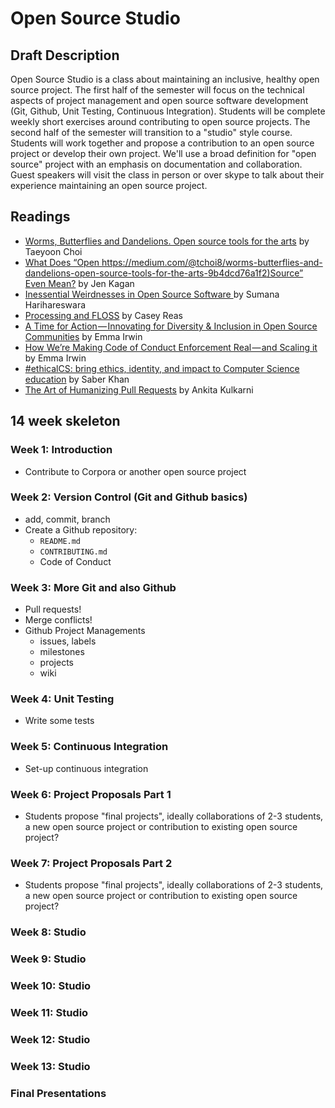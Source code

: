 # Open Source Studio

## Draft Description
Open Source Studio is a class about maintaining an inclusive, healthy open source project. The first half of the semester will focus on the technical aspects of project management and open source software development (Git, Github, Unit Testing, Continuous Integration). Students will be complete weekly short exercises around contributing to open source projects. The second half of the semester will transition to a "studio" style course. Students will work together and propose a contribution to an open source project or develop their own project. We'll use a broad definition for "open source" project with an emphasis on documentation and collaboration. Guest speakers will visit the class in person or over skype to talk about their experience maintaining an open source project.

## Readings
* [Worms, Butterflies and Dandelions. Open source tools for the arts](https://medium.com/@tchoi8/worms-butterflies-and-dandelions-open-source-tools-for-the-arts-9b4dcd76a1f2) by Taeyoon Choi
* [What Does “Open https://medium.com/@tchoi8/worms-butterflies-and-dandelions-open-source-tools-for-the-arts-9b4dcd76a1f2)Source” Even Mean?](https://medium.com/@kenjagan/what-does-open-source-even-mean-6bd47befe696) by Jen Kagan
* [Inessential Weirdnesses in Open Source Software ](https://www.harihareswara.net/sumana/2016/05/21/0) by Sumana Harihareswara
* [Processing and FLOSS](https://medium.com/processing-foundation/processing-and-floss-d35aa4607f4c) by Casey Reas
* [A Time for Action — Innovating for Diversity & Inclusion in Open Source Communities](https://medium.com/mozilla-open-innovation/a-time-for-action-innovating-for-diversity-inclusion-in-open-source-communities-6922fef4675e) by Emma Irwin
* [How We’re Making Code of Conduct Enforcement Real — and Scaling it](https://medium.com/mozilla-open-innovation/how-were-making-code-of-conduct-enforcement-real-and-scaling-it-3e382cf94415) by Emma Irwin
* [#ethicalCS: bring ethics, identity, and impact to Computer Science education](https://medium.com/@ed_saber/ethicalcs-bring-ethics-identity-and-impact-to-computer-science-education-eae5a9d4682) by Saber Khan
* [The Art of Humanizing Pull Requests](https://dev.to/kulkarniankita9/the-art-of-humanizing-pull-requests-prs-2238) by Ankita Kulkarni

## 14 week skeleton

### Week 1: Introduction
* Contribute to Corpora or another open source project

### Week 2: Version Control (Git and Github basics)
* add, commit, branch
* Create a Github repository:
    * `README.md`
    * `CONTRIBUTING.md`
    * Code of Conduct
   
### Week 3: More Git and also Github
* Pull requests!
* Merge conflicts!
* Github Project Managements
  * issues, labels
  * milestones
  * projects
  * wiki

### Week 4: Unit Testing
* Write some tests

### Week 5: Continuous Integration
* Set-up continuous integration

### Week 6: Project Proposals Part 1
* Students propose "final projects", ideally collaborations of 2-3 students, a new open source project or contribution to existing open source project?

### Week 7: Project Proposals Part 2
* Students propose "final projects", ideally collaborations of 2-3 students, a new open source project or contribution to existing open source project?

### Week 8: Studio

### Week 9: Studio

### Week 10: Studio

### Week 11: Studio

### Week 12: Studio

### Week 13: Studio

### Final Presentations
